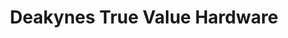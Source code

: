 ---
title: "Deakynes True Value Hardware"
url: /minnetonka/deakynes-true-value-hardware/
shop: hardware
---